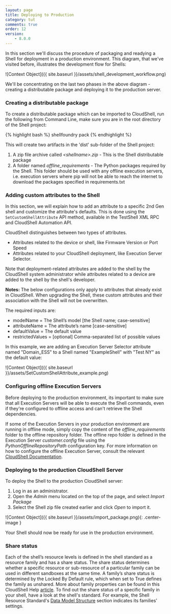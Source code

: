 ```yaml
---
layout: page
title: Deploying to Production
category: tut
comments: true
order: 12
version:
    - 8.0.0
---
```

In this section we'll discuss the procedure of packaging and readying a Shell for deployment in a production environment.
This diagram, that we've visited before, illustrates the development flow for Shells:

![Context Object]({{ site.baseurl }}/assets/shell_development_workflow.png)

We'll be concentrating on the last two phases in the above diagram - creating a distributable package and deploying it to the production server.



### Creating a distributable package

To create a distributable package which can be imported to CloudShell, run the following from Command Line, make sure
you are in the root directory of the Shell project:

{% highlight bash %}
shellfoundry pack
{% endhighlight %}

This will create two artifacts in the 'dist' sub-folder of the Shell project:

1. A zip file archive called _\<shellname\>.zip_ - This is the Shell distributable package
2. A folder named _offline_requirements_ - The Python packages required by the Shell. This folder should be used with any offline execution servers, i.e. execution servers where pip will not be able to reach the internet to download the packages specified in requirements.txt

### Adding custom attributes to the Shell<a name="SetCustomShellAttributeUsingAPI"></a>

In this section, we will explain how to add an attribute to a specific 2nd Gen shell and customize the attribute's defaults. This is done using the `SetCustomShellAttribute` API method, available in the TestShell XML RPC and CloudShell Automation API. 

CloudShell distinguishes between two types of attributes. 
* Attributes related to the device or shell, like Firmware Version or Port Speed
* Attributes related to your CloudShell deployment, like Execution Server Selector. 

Note that deployment-related attributes are added to the shell by the CloudShell system administrator while attributes related to a device are added to the shell by the shell's developer. 

**Notes:** The below configurations only apply to attributes that already exist in CloudShell. When upgrading the Shell, these custom attributes and their association with the Shell will not be overwritten.

The required inputs are:
* modelName = The Shell’s model [the Shell name; case-sensitive]
* attributeName = The attribute’s name [case-sensitive]
* defaultValue = The default value
* restrictedValues = [optional] Comma-separated list of possible values

In this example, we are adding an Execution Server Selector attribute named "Domain_ESS" to a Shell named "ExampleShell" with "Test NY" as the default value:

![Context Object]({{ site.baseurl }}/assets/SetCustomShellAttribute_example.png)

### Configuring offline Execution Servers

Before deploying to the production environment, its important to make sure that all Execution Servers will be able to execute
the Shell commands, even if they're configured to offline access and can't retrieve the Shell dependencies.

If some of the Execution Servers in your production environment are running in offline mode, simply copy the content of the _offline_requirements_ folder to the offline repository folder. The offline repo folder is defined in the Execution Server _customer.config_ file using the _PythonOfflineRepositoryPath_ configuration key. For more information on how to configure the offline Execution Server,
consult the relevant <a href="http://help.quali.com/Online%20Help/8.0/Portal/Content/Admn/Cnfgr-Pyth-Env-Wrk-Offln.htm" target="_blank">CloudShell Documentation</a>.

### Deploying to the production CloudShell Server

To deploy the Shell to the production CloudShell server:

1. Log in as an administrator.
2. Open the _Admin_ menu located on the top of the page, and select _Import Package_
3. Select the Shell zip file created earlier and click _Open_ to import it.

![Context Object]({{ site.baseurl }}/assets/import_package.png){: .center-image }

Your Shell should now be ready for use in the production environment.

### Share status

Each of the shell’s resource levels is defined in the shell standard as a resource family and has a share status. The share status determines whether a specific resource or sub-resource of a particular family can be used in different sandboxes at the same time. A family’s share status is determined by the Locked By Default rule, which when set to True defines the family as unshared. More about family properties can be found in this CloudShell Help <a href="http://help.quali.com/Online Help/8.0/Portal/Content/Admn/Dfn-Rsrc-Data-Mdl.htm?Highlight=locked%20by%20default#Creating" target="_blank">article</a>. To find out the share status of a specific family in your shell, have a look at the shell's standard. For example, the Shell Resource Standard's <a href="https://github.com/QualiSystems/cloudshell-standards/blob/master/Documentation/shell_resource_standard.md#data-model-structure" target="_blank">Data Model Structure</a> section indicates its families' settings.
